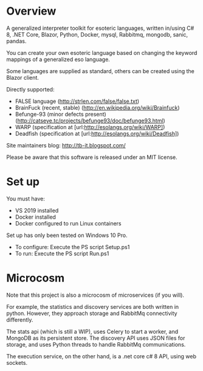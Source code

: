 # Overview

A generalized interpreter toolkit for esoteric languages, written in/using C# 8, .NET Core, Blazor, Python, 
Docker, mysql, Rabbitmq, mongodb, sanic, pandas. 

You can create your own esoteric language based on changing the keyword mappings of a generalized eso language.

Some languages are supplied as standard, others can be created using the Blazor client.

Directly supported:

* FALSE language (http://strlen.com/false/false.txt)
* BrainFuck (recent, stable) (http://en.wikipedia.org/wiki/Brainfuck)
* Befunge-93 (minor defects present) (http://catseye.tc/projects/befunge93/doc/befunge93.html)
* WARP (specification at [url:http://esolangs.org/wiki/WARP])
* Deadfish (specification at [url:http://esolangs.org/wiki/Deadfish])

Site maintainers blog: http://tb-it.blogspot.com/

Please be aware that this software is released under an MIT license.

# Set up

You must have:
* VS 2019 installed
* Docker installed
* Docker configured to run Linux containers

Set up has only been tested on Windows 10 Pro. 

* To configure: Execute the PS script Setup.ps1
* To run: Execute the PS script Run.ps1

# Microcosm
Note that this project is also a microcosm of microservices (if you will).

For example, the statistics and discovery services are both written in python. However, they approach storage and RabbitMq connectivity differently.

The stats api (which is still a WIP), uses Celery to start a worker, and MongoDB as its persistent store. The discovery API uses JSON files for storage, and uses Python threads to 
handle RabbitMq communications.

The execution service, on the other hand, is a .net core c# 8 API, using web sockets.